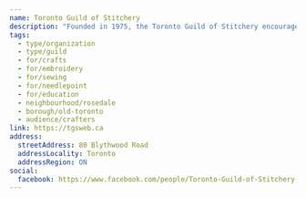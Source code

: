 ```yaml
---
name: Toronto Guild of Stitchery
description: "Founded in 1975, the Toronto Guild of Stitchery encourages and promotes the practice of embroidery in all its forms. Members enjoy a variety of techniques including cross stitch, crewel, needlepoint, blackwork, whitework, hardanger, stumpwork, goldwork, and many others. A chapter guild of the Embroiderers' Association of Canada, the Guild welcomes stitchers of all skill levels and meets twice monthly from September to June, offering both in-person and Zoom meetings."
tags:
  - type/organization
  - type/guild
  - for/crafts
  - for/embroidery
  - for/sewing
  - for/needlepoint
  - for/education
  - neighbourhood/rosedale
  - borough/old-toronto
  - audience/crafters
link: https://tgsweb.ca
address:
  streetAddress: 80 Blythwood Road
  addressLocality: Toronto
  addressRegion: ON
social:
  facebook: https://www.facebook.com/people/Toronto-Guild-of-Stitchery-TGS/100085179440488/
---
```

